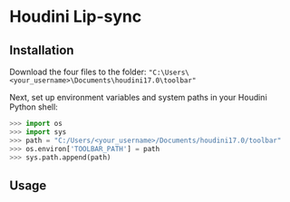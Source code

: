 # Houdini Lip-sync

## Installation

Download the four files to the folder: `"C:\Users\<your_username>\Documents\houdini17.0\toolbar"`

Next, set up environment variables and system paths in your Houdini Python shell:
```python
>>> import os
>>> import sys
>>> path = "C:/Users/<your_username>/Documents/houdini17.0/toolbar"
>>> os.environ['TOOLBAR_PATH'] = path
>>> sys.path.append(path)
```

## Usage

